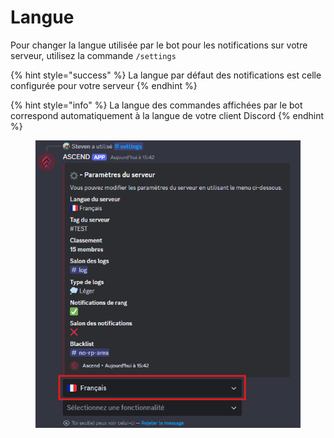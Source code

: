 # Langue

Pour changer la langue utilisée par le bot pour les notifications sur votre serveur, utilisez la commande `/settings`&#x20;

{% hint style="success" %}
La langue par défaut des notifications est celle configurée pour votre serveur
{% endhint %}

{% hint style="info" %}
La langue des commandes affichées par le bot correspond automatiquement à la langue de votre client Discord
{% endhint %}

<figure><img src="../../.gitbook/assets/langue.png" alt=""><figcaption></figcaption></figure>




